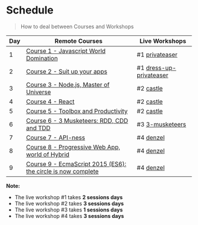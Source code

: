 # Schedule

> How to deal between Courses and Workshops

| Day | Remote Courses | Live Workshops
| --- | --- | ---
| 1 | [Course 1 - Javascript World Domination](https://github.com/92bondstreet/javascript-empire#course-1---javascript-world-domination) | #1 [privateaser](https://github.com/92bondstreet/privateaser)
| 2 | [Course 2 - Suit up your apps](https://github.com/92bondstreet/javascript-empire#course-2---suit-up-your-apps) | #1 [dress-up-privateaser](https://github.com/92bondstreet/dress-up-privateaser)
| 3 | [Course 3 - Node.js, Master of Universe](https://github.com/92bondstreet/javascript-empire#course-3---nodejs-master-of-universe) | #2 [castle](https://github.com/92bondstreet/castle)
| 4 | [Course 4 - React](https://github.com/92bondstreet/javascript-empire#course-4---react) | #2 [castle](https://github.com/92bondstreet/castle)
| 5 | [Course 5 - Toolbox and Productivity](https://github.com/92bondstreet/javascript-empire#course-5---toolbox-and-productivity) | #2 [castle](https://github.com/92bondstreet/castle)
| 6 | [Course 6 - 3 Musketeers: RDD, CDD and TDD](https://github.com/92bondstreet/javascript-empire#course-6---3-musketeers-rdd-cdd-and-tdd) | #3 [3-musketeers](https://github.com/92bondstreet/3-musketeers)
| 7 | [Course 7 - API-ness](https://github.com/92bondstreet/javascript-empire#course-7---api-ness) | #4 [denzel](https://github.com/92bondstreet/denzel)
| 8 | [Course 8 - Progressive Web App, world of Hybrid](https://github.com/92bondstreet/javascript-empire#course-8---progressive-web-app-world-of-hybrid) | #4 [denzel](https://github.com/92bondstreet/denzel)
| 9 | [Course 9 - EcmaScript 2015 (ES6): the circle is now complete](https://github.com/92bondstreet/javascript-empire#course-9---ecmascript-2015-es6-the-circle-is-now-complete) | #4 [denzel](https://github.com/92bondstreet/denzel)

**Note:**

* The live workshop #1 takes **2 sessions days**
* The live workshop #2 takes **3 sessions days**
* The live workshop #3 takes **1 sessions days**
* The live workshop #4 takes **3 sessions days**
